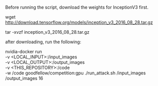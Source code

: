 Before running the script, download the weights for InceptionV3 first.

wget http://download.tensorflow.org/models/inception_v3_2016_08_28.tar.gz

tar -xvzf inception_v3_2016_08_28.tar.gz

after downloading, run the following:

nvidia-docker run \
-v <LOCAL_INPUT>:/input_images \
-v <LOCAL_OUTPUT>:/output_images \
-v <THIS_REPOSITORY>:/code \
-w /code goodfellow/competition:gpu ./run_attack.sh /input_images /output_images 16
